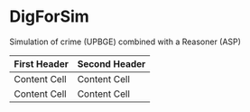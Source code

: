# DigForSim

Simulation of crime (UPBGE) combined with a Reasoner (ASP)



| First Header  | Second Header |
| ------------- | ------------- |
| Content Cell  | Content Cell  |
| Content Cell  | Content Cell  |
